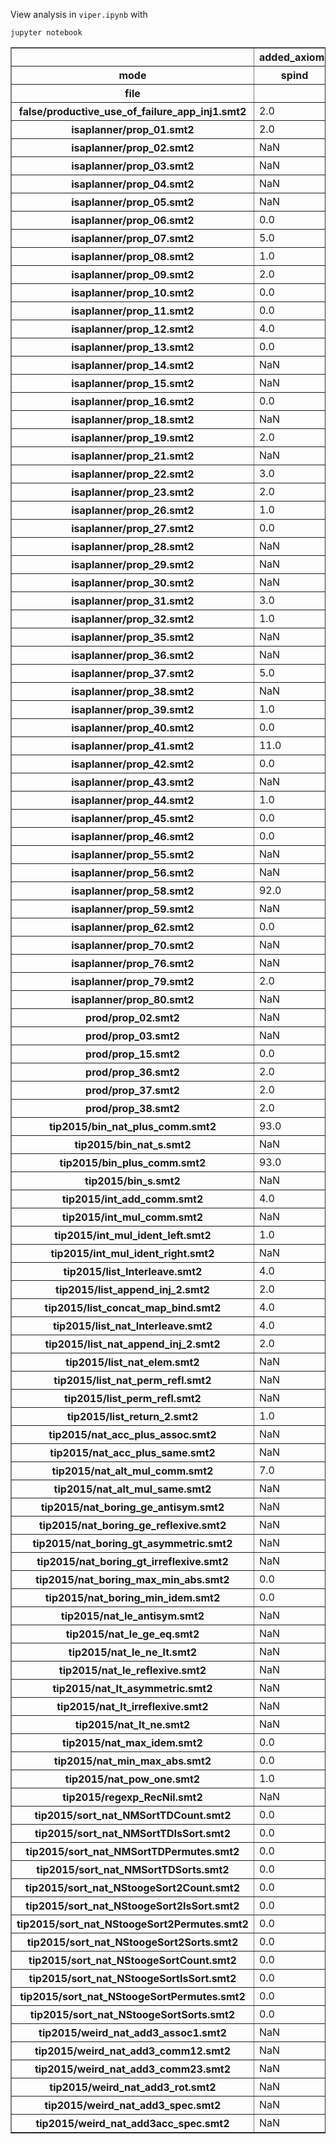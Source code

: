 View analysis in `viper.ipynb` with

```
jupyter notebook
```

<table border="1" class="dataframe">
  <thead>
    <tr>
      <th></th>
      <th>added_axioms</th>
      <th>candidates</th>
      <th colspan="4" halign="left">induction_depth</th>
      <th colspan="4" halign="left">inductions</th>
      <th colspan="4" halign="left">time_viper</th>
    </tr>
    <tr>
      <th>mode</th>
      <th>spind</th>
      <th>spind</th>
      <th>ai</th>
      <th>as</th>
      <th>spind</th>
      <th>tg</th>
      <th>ai</th>
      <th>as</th>
      <th>spind</th>
      <th>tg</th>
      <th>ai</th>
      <th>as</th>
      <th>spind</th>
      <th>tg</th>
    </tr>
    <tr>
      <th>file</th>
      <th></th>
      <th></th>
      <th></th>
      <th></th>
      <th></th>
      <th></th>
      <th></th>
      <th></th>
      <th></th>
      <th></th>
      <th></th>
      <th></th>
      <th></th>
      <th></th>
    </tr>
  </thead>
  <tbody>
    <tr>
      <th>false/productive_use_of_failure_app_inj1.smt2</th>
      <td>2.0</td>
      <td>26.0</td>
      <td>1.0</td>
      <td>1.0</td>
      <td>1.0</td>
      <td>NaN</td>
      <td>1.0</td>
      <td>2.0</td>
      <td>3.0</td>
      <td>NaN</td>
      <td>5020.0</td>
      <td>2719.0</td>
      <td>2492.0</td>
      <td>NaN</td>
    </tr>
    <tr>
      <th>isaplanner/prop_01.smt2</th>
      <td>2.0</td>
      <td>9.0</td>
      <td>NaN</td>
      <td>1.0</td>
      <td>1.0</td>
      <td>NaN</td>
      <td>NaN</td>
      <td>3.0</td>
      <td>3.0</td>
      <td>NaN</td>
      <td>NaN</td>
      <td>2523.0</td>
      <td>2928.0</td>
      <td>NaN</td>
    </tr>
    <tr>
      <th>isaplanner/prop_02.smt2</th>
      <td>NaN</td>
      <td>NaN</td>
      <td>1.0</td>
      <td>1.0</td>
      <td>NaN</td>
      <td>NaN</td>
      <td>1.0</td>
      <td>1.0</td>
      <td>NaN</td>
      <td>NaN</td>
      <td>18041.0</td>
      <td>5198.0</td>
      <td>NaN</td>
      <td>NaN</td>
    </tr>
    <tr>
      <th>isaplanner/prop_03.smt2</th>
      <td>NaN</td>
      <td>NaN</td>
      <td>1.0</td>
      <td>1.0</td>
      <td>NaN</td>
      <td>NaN</td>
      <td>1.0</td>
      <td>1.0</td>
      <td>NaN</td>
      <td>NaN</td>
      <td>7637.0</td>
      <td>7382.0</td>
      <td>NaN</td>
      <td>NaN</td>
    </tr>
    <tr>
      <th>isaplanner/prop_04.smt2</th>
      <td>NaN</td>
      <td>NaN</td>
      <td>1.0</td>
      <td>1.0</td>
      <td>NaN</td>
      <td>1.0</td>
      <td>1.0</td>
      <td>1.0</td>
      <td>NaN</td>
      <td>1.0</td>
      <td>4719.0</td>
      <td>3141.0</td>
      <td>NaN</td>
      <td>10707.0</td>
    </tr>
    <tr>
      <th>isaplanner/prop_05.smt2</th>
      <td>NaN</td>
      <td>NaN</td>
      <td>NaN</td>
      <td>1.0</td>
      <td>NaN</td>
      <td>1.0</td>
      <td>NaN</td>
      <td>1.0</td>
      <td>NaN</td>
      <td>1.0</td>
      <td>NaN</td>
      <td>4336.0</td>
      <td>NaN</td>
      <td>7686.0</td>
    </tr>
    <tr>
      <th>isaplanner/prop_06.smt2</th>
      <td>0.0</td>
      <td>7.0</td>
      <td>1.0</td>
      <td>1.0</td>
      <td>1.0</td>
      <td>NaN</td>
      <td>1.0</td>
      <td>2.0</td>
      <td>1.0</td>
      <td>NaN</td>
      <td>2042.0</td>
      <td>2034.0</td>
      <td>2067.0</td>
      <td>NaN</td>
    </tr>
    <tr>
      <th>isaplanner/prop_07.smt2</th>
      <td>5.0</td>
      <td>35.0</td>
      <td>1.0</td>
      <td>1.0</td>
      <td>1.0</td>
      <td>NaN</td>
      <td>2.0</td>
      <td>4.0</td>
      <td>2.0</td>
      <td>NaN</td>
      <td>2346.0</td>
      <td>2343.0</td>
      <td>2819.0</td>
      <td>NaN</td>
    </tr>
    <tr>
      <th>isaplanner/prop_08.smt2</th>
      <td>1.0</td>
      <td>18.0</td>
      <td>1.0</td>
      <td>1.0</td>
      <td>1.0</td>
      <td>NaN</td>
      <td>1.0</td>
      <td>1.0</td>
      <td>1.0</td>
      <td>NaN</td>
      <td>2989.0</td>
      <td>2746.0</td>
      <td>3707.0</td>
      <td>NaN</td>
    </tr>
    <tr>
      <th>isaplanner/prop_09.smt2</th>
      <td>2.0</td>
      <td>28.0</td>
      <td>NaN</td>
      <td>1.0</td>
      <td>1.0</td>
      <td>NaN</td>
      <td>NaN</td>
      <td>3.0</td>
      <td>2.0</td>
      <td>NaN</td>
      <td>NaN</td>
      <td>5111.0</td>
      <td>2997.0</td>
      <td>NaN</td>
    </tr>
    <tr>
      <th>isaplanner/prop_10.smt2</th>
      <td>0.0</td>
      <td>6.0</td>
      <td>1.0</td>
      <td>1.0</td>
      <td>1.0</td>
      <td>1.0</td>
      <td>1.0</td>
      <td>1.0</td>
      <td>1.0</td>
      <td>1.0</td>
      <td>2407.0</td>
      <td>1592.0</td>
      <td>1927.0</td>
      <td>4568.0</td>
    </tr>
    <tr>
      <th>isaplanner/prop_11.smt2</th>
      <td>0.0</td>
      <td>1.0</td>
      <td>0.0</td>
      <td>0.0</td>
      <td>0.0</td>
      <td>0.0</td>
      <td>0.0</td>
      <td>0.0</td>
      <td>0.0</td>
      <td>0.0</td>
      <td>1553.0</td>
      <td>1542.0</td>
      <td>1633.0</td>
      <td>2462.0</td>
    </tr>
    <tr>
      <th>isaplanner/prop_12.smt2</th>
      <td>4.0</td>
      <td>23.0</td>
      <td>NaN</td>
      <td>1.0</td>
      <td>1.0</td>
      <td>NaN</td>
      <td>NaN</td>
      <td>2.0</td>
      <td>2.0</td>
      <td>NaN</td>
      <td>NaN</td>
      <td>3166.0</td>
      <td>3649.0</td>
      <td>NaN</td>
    </tr>
    <tr>
      <th>isaplanner/prop_13.smt2</th>
      <td>0.0</td>
      <td>1.0</td>
      <td>0.0</td>
      <td>0.0</td>
      <td>0.0</td>
      <td>0.0</td>
      <td>0.0</td>
      <td>0.0</td>
      <td>0.0</td>
      <td>0.0</td>
      <td>1715.0</td>
      <td>1584.0</td>
      <td>1530.0</td>
      <td>3820.0</td>
    </tr>
    <tr>
      <th>isaplanner/prop_14.smt2</th>
      <td>NaN</td>
      <td>NaN</td>
      <td>1.0</td>
      <td>1.0</td>
      <td>NaN</td>
      <td>NaN</td>
      <td>1.0</td>
      <td>1.0</td>
      <td>NaN</td>
      <td>NaN</td>
      <td>3704.0</td>
      <td>2914.0</td>
      <td>NaN</td>
      <td>NaN</td>
    </tr>
    <tr>
      <th>isaplanner/prop_15.smt2</th>
      <td>NaN</td>
      <td>NaN</td>
      <td>1.0</td>
      <td>1.0</td>
      <td>NaN</td>
      <td>NaN</td>
      <td>1.0</td>
      <td>1.0</td>
      <td>NaN</td>
      <td>NaN</td>
      <td>4980.0</td>
      <td>3617.0</td>
      <td>NaN</td>
      <td>NaN</td>
    </tr>
    <tr>
      <th>isaplanner/prop_16.smt2</th>
      <td>0.0</td>
      <td>2.0</td>
      <td>0.0</td>
      <td>0.0</td>
      <td>0.0</td>
      <td>0.0</td>
      <td>0.0</td>
      <td>0.0</td>
      <td>0.0</td>
      <td>0.0</td>
      <td>1890.0</td>
      <td>1669.0</td>
      <td>1163.0</td>
      <td>3216.0</td>
    </tr>
    <tr>
      <th>isaplanner/prop_18.smt2</th>
      <td>NaN</td>
      <td>NaN</td>
      <td>1.0</td>
      <td>1.0</td>
      <td>NaN</td>
      <td>NaN</td>
      <td>1.0</td>
      <td>1.0</td>
      <td>NaN</td>
      <td>NaN</td>
      <td>2134.0</td>
      <td>1982.0</td>
      <td>NaN</td>
      <td>NaN</td>
    </tr>
    <tr>
      <th>isaplanner/prop_19.smt2</th>
      <td>2.0</td>
      <td>15.0</td>
      <td>NaN</td>
      <td>1.0</td>
      <td>1.0</td>
      <td>NaN</td>
      <td>NaN</td>
      <td>3.0</td>
      <td>3.0</td>
      <td>NaN</td>
      <td>NaN</td>
      <td>3304.0</td>
      <td>3509.0</td>
      <td>NaN</td>
    </tr>
    <tr>
      <th>isaplanner/prop_21.smt2</th>
      <td>NaN</td>
      <td>NaN</td>
      <td>1.0</td>
      <td>1.0</td>
      <td>NaN</td>
      <td>NaN</td>
      <td>1.0</td>
      <td>1.0</td>
      <td>NaN</td>
      <td>NaN</td>
      <td>2307.0</td>
      <td>2361.0</td>
      <td>NaN</td>
      <td>NaN</td>
    </tr>
    <tr>
      <th>isaplanner/prop_22.smt2</th>
      <td>3.0</td>
      <td>13.0</td>
      <td>NaN</td>
      <td>1.0</td>
      <td>1.0</td>
      <td>NaN</td>
      <td>NaN</td>
      <td>4.0</td>
      <td>3.0</td>
      <td>NaN</td>
      <td>NaN</td>
      <td>4310.0</td>
      <td>6805.0</td>
      <td>NaN</td>
    </tr>
    <tr>
      <th>isaplanner/prop_23.smt2</th>
      <td>2.0</td>
      <td>11.0</td>
      <td>NaN</td>
      <td>1.0</td>
      <td>1.0</td>
      <td>NaN</td>
      <td>NaN</td>
      <td>2.0</td>
      <td>4.0</td>
      <td>NaN</td>
      <td>NaN</td>
      <td>2835.0</td>
      <td>3283.0</td>
      <td>NaN</td>
    </tr>
    <tr>
      <th>isaplanner/prop_26.smt2</th>
      <td>1.0</td>
      <td>40.0</td>
      <td>1.0</td>
      <td>1.0</td>
      <td>1.0</td>
      <td>NaN</td>
      <td>3.0</td>
      <td>1.0</td>
      <td>2.0</td>
      <td>NaN</td>
      <td>20718.0</td>
      <td>12450.0</td>
      <td>2779.0</td>
      <td>NaN</td>
    </tr>
    <tr>
      <th>isaplanner/prop_27.smt2</th>
      <td>0.0</td>
      <td>20.0</td>
      <td>1.0</td>
      <td>1.0</td>
      <td>1.0</td>
      <td>NaN</td>
      <td>2.0</td>
      <td>2.0</td>
      <td>2.0</td>
      <td>NaN</td>
      <td>4405.0</td>
      <td>3241.0</td>
      <td>2388.0</td>
      <td>NaN</td>
    </tr>
    <tr>
      <th>isaplanner/prop_28.smt2</th>
      <td>NaN</td>
      <td>NaN</td>
      <td>1.0</td>
      <td>1.0</td>
      <td>NaN</td>
      <td>NaN</td>
      <td>2.0</td>
      <td>4.0</td>
      <td>NaN</td>
      <td>NaN</td>
      <td>3609.0</td>
      <td>3105.0</td>
      <td>NaN</td>
      <td>NaN</td>
    </tr>
    <tr>
      <th>isaplanner/prop_29.smt2</th>
      <td>NaN</td>
      <td>NaN</td>
      <td>1.0</td>
      <td>NaN</td>
      <td>NaN</td>
      <td>NaN</td>
      <td>2.0</td>
      <td>NaN</td>
      <td>NaN</td>
      <td>NaN</td>
      <td>13010.0</td>
      <td>NaN</td>
      <td>NaN</td>
      <td>NaN</td>
    </tr>
    <tr>
      <th>isaplanner/prop_30.smt2</th>
      <td>NaN</td>
      <td>NaN</td>
      <td>1.0</td>
      <td>NaN</td>
      <td>NaN</td>
      <td>NaN</td>
      <td>2.0</td>
      <td>NaN</td>
      <td>NaN</td>
      <td>NaN</td>
      <td>12993.0</td>
      <td>NaN</td>
      <td>NaN</td>
      <td>NaN</td>
    </tr>
    <tr>
      <th>isaplanner/prop_31.smt2</th>
      <td>3.0</td>
      <td>12.0</td>
      <td>NaN</td>
      <td>1.0</td>
      <td>1.0</td>
      <td>NaN</td>
      <td>NaN</td>
      <td>4.0</td>
      <td>4.0</td>
      <td>NaN</td>
      <td>NaN</td>
      <td>3868.0</td>
      <td>5429.0</td>
      <td>NaN</td>
    </tr>
    <tr>
      <th>isaplanner/prop_32.smt2</th>
      <td>1.0</td>
      <td>11.0</td>
      <td>NaN</td>
      <td>1.0</td>
      <td>1.0</td>
      <td>NaN</td>
      <td>NaN</td>
      <td>2.0</td>
      <td>4.0</td>
      <td>NaN</td>
      <td>NaN</td>
      <td>2707.0</td>
      <td>3562.0</td>
      <td>NaN</td>
    </tr>
    <tr>
      <th>isaplanner/prop_35.smt2</th>
      <td>NaN</td>
      <td>NaN</td>
      <td>1.0</td>
      <td>1.0</td>
      <td>NaN</td>
      <td>1.0</td>
      <td>1.0</td>
      <td>1.0</td>
      <td>NaN</td>
      <td>1.0</td>
      <td>1783.0</td>
      <td>1956.0</td>
      <td>NaN</td>
      <td>6266.0</td>
    </tr>
    <tr>
      <th>isaplanner/prop_36.smt2</th>
      <td>NaN</td>
      <td>NaN</td>
      <td>1.0</td>
      <td>1.0</td>
      <td>NaN</td>
      <td>1.0</td>
      <td>1.0</td>
      <td>1.0</td>
      <td>NaN</td>
      <td>1.0</td>
      <td>2147.0</td>
      <td>2079.0</td>
      <td>NaN</td>
      <td>5167.0</td>
    </tr>
    <tr>
      <th>isaplanner/prop_37.smt2</th>
      <td>5.0</td>
      <td>29.0</td>
      <td>1.0</td>
      <td>1.0</td>
      <td>1.0</td>
      <td>NaN</td>
      <td>1.0</td>
      <td>1.0</td>
      <td>1.0</td>
      <td>NaN</td>
      <td>2905.0</td>
      <td>3672.0</td>
      <td>3345.0</td>
      <td>NaN</td>
    </tr>
    <tr>
      <th>isaplanner/prop_38.smt2</th>
      <td>NaN</td>
      <td>NaN</td>
      <td>1.0</td>
      <td>NaN</td>
      <td>NaN</td>
      <td>NaN</td>
      <td>2.0</td>
      <td>NaN</td>
      <td>NaN</td>
      <td>NaN</td>
      <td>6357.0</td>
      <td>NaN</td>
      <td>NaN</td>
      <td>NaN</td>
    </tr>
    <tr>
      <th>isaplanner/prop_39.smt2</th>
      <td>1.0</td>
      <td>10.0</td>
      <td>0.0</td>
      <td>0.0</td>
      <td>0.0</td>
      <td>NaN</td>
      <td>0.0</td>
      <td>0.0</td>
      <td>0.0</td>
      <td>NaN</td>
      <td>2495.0</td>
      <td>4030.0</td>
      <td>2578.0</td>
      <td>NaN</td>
    </tr>
    <tr>
      <th>isaplanner/prop_40.smt2</th>
      <td>0.0</td>
      <td>1.0</td>
      <td>0.0</td>
      <td>0.0</td>
      <td>0.0</td>
      <td>0.0</td>
      <td>0.0</td>
      <td>0.0</td>
      <td>0.0</td>
      <td>0.0</td>
      <td>1544.0</td>
      <td>1362.0</td>
      <td>1369.0</td>
      <td>3101.0</td>
    </tr>
    <tr>
      <th>isaplanner/prop_41.smt2</th>
      <td>11.0</td>
      <td>72.0</td>
      <td>NaN</td>
      <td>NaN</td>
      <td>1.0</td>
      <td>NaN</td>
      <td>NaN</td>
      <td>NaN</td>
      <td>3.0</td>
      <td>NaN</td>
      <td>NaN</td>
      <td>NaN</td>
      <td>7135.0</td>
      <td>NaN</td>
    </tr>
    <tr>
      <th>isaplanner/prop_42.smt2</th>
      <td>0.0</td>
      <td>1.0</td>
      <td>0.0</td>
      <td>0.0</td>
      <td>0.0</td>
      <td>0.0</td>
      <td>0.0</td>
      <td>0.0</td>
      <td>0.0</td>
      <td>0.0</td>
      <td>1550.0</td>
      <td>1584.0</td>
      <td>1766.0</td>
      <td>3400.0</td>
    </tr>
    <tr>
      <th>isaplanner/prop_43.smt2</th>
      <td>NaN</td>
      <td>NaN</td>
      <td>1.0</td>
      <td>1.0</td>
      <td>NaN</td>
      <td>NaN</td>
      <td>1.0</td>
      <td>1.0</td>
      <td>NaN</td>
      <td>NaN</td>
      <td>2526.0</td>
      <td>3843.0</td>
      <td>NaN</td>
      <td>NaN</td>
    </tr>
    <tr>
      <th>isaplanner/prop_44.smt2</th>
      <td>1.0</td>
      <td>5.0</td>
      <td>1.0</td>
      <td>1.0</td>
      <td>1.0</td>
      <td>NaN</td>
      <td>1.0</td>
      <td>1.0</td>
      <td>1.0</td>
      <td>NaN</td>
      <td>1999.0</td>
      <td>2143.0</td>
      <td>2800.0</td>
      <td>NaN</td>
    </tr>
    <tr>
      <th>isaplanner/prop_45.smt2</th>
      <td>0.0</td>
      <td>1.0</td>
      <td>0.0</td>
      <td>0.0</td>
      <td>0.0</td>
      <td>NaN</td>
      <td>0.0</td>
      <td>0.0</td>
      <td>0.0</td>
      <td>NaN</td>
      <td>2317.0</td>
      <td>2039.0</td>
      <td>1526.0</td>
      <td>NaN</td>
    </tr>
    <tr>
      <th>isaplanner/prop_46.smt2</th>
      <td>0.0</td>
      <td>1.0</td>
      <td>0.0</td>
      <td>0.0</td>
      <td>0.0</td>
      <td>0.0</td>
      <td>0.0</td>
      <td>0.0</td>
      <td>0.0</td>
      <td>0.0</td>
      <td>1564.0</td>
      <td>1469.0</td>
      <td>1824.0</td>
      <td>4074.0</td>
    </tr>
    <tr>
      <th>isaplanner/prop_55.smt2</th>
      <td>NaN</td>
      <td>NaN</td>
      <td>NaN</td>
      <td>1.0</td>
      <td>NaN</td>
      <td>NaN</td>
      <td>NaN</td>
      <td>3.0</td>
      <td>NaN</td>
      <td>NaN</td>
      <td>NaN</td>
      <td>3639.0</td>
      <td>NaN</td>
      <td>NaN</td>
    </tr>
    <tr>
      <th>isaplanner/prop_56.smt2</th>
      <td>NaN</td>
      <td>NaN</td>
      <td>NaN</td>
      <td>1.0</td>
      <td>NaN</td>
      <td>NaN</td>
      <td>NaN</td>
      <td>4.0</td>
      <td>NaN</td>
      <td>NaN</td>
      <td>NaN</td>
      <td>5703.0</td>
      <td>NaN</td>
      <td>NaN</td>
    </tr>
    <tr>
      <th>isaplanner/prop_58.smt2</th>
      <td>92.0</td>
      <td>833.0</td>
      <td>NaN</td>
      <td>NaN</td>
      <td>1.0</td>
      <td>NaN</td>
      <td>NaN</td>
      <td>NaN</td>
      <td>5.0</td>
      <td>NaN</td>
      <td>NaN</td>
      <td>NaN</td>
      <td>34370.0</td>
      <td>NaN</td>
    </tr>
    <tr>
      <th>isaplanner/prop_59.smt2</th>
      <td>NaN</td>
      <td>NaN</td>
      <td>NaN</td>
      <td>NaN</td>
      <td>NaN</td>
      <td>1.0</td>
      <td>NaN</td>
      <td>NaN</td>
      <td>NaN</td>
      <td>1.0</td>
      <td>NaN</td>
      <td>NaN</td>
      <td>NaN</td>
      <td>4725.0</td>
    </tr>
    <tr>
      <th>isaplanner/prop_62.smt2</th>
      <td>0.0</td>
      <td>1.0</td>
      <td>0.0</td>
      <td>0.0</td>
      <td>0.0</td>
      <td>0.0</td>
      <td>0.0</td>
      <td>0.0</td>
      <td>0.0</td>
      <td>0.0</td>
      <td>1617.0</td>
      <td>1968.0</td>
      <td>1077.0</td>
      <td>3198.0</td>
    </tr>
    <tr>
      <th>isaplanner/prop_70.smt2</th>
      <td>NaN</td>
      <td>NaN</td>
      <td>NaN</td>
      <td>1.0</td>
      <td>NaN</td>
      <td>NaN</td>
      <td>NaN</td>
      <td>2.0</td>
      <td>NaN</td>
      <td>NaN</td>
      <td>NaN</td>
      <td>2561.0</td>
      <td>NaN</td>
      <td>NaN</td>
    </tr>
    <tr>
      <th>isaplanner/prop_76.smt2</th>
      <td>NaN</td>
      <td>NaN</td>
      <td>NaN</td>
      <td>1.0</td>
      <td>NaN</td>
      <td>NaN</td>
      <td>NaN</td>
      <td>1.0</td>
      <td>NaN</td>
      <td>NaN</td>
      <td>NaN</td>
      <td>18982.0</td>
      <td>NaN</td>
      <td>NaN</td>
    </tr>
    <tr>
      <th>isaplanner/prop_79.smt2</th>
      <td>2.0</td>
      <td>38.0</td>
      <td>NaN</td>
      <td>1.0</td>
      <td>1.0</td>
      <td>NaN</td>
      <td>NaN</td>
      <td>3.0</td>
      <td>2.0</td>
      <td>NaN</td>
      <td>NaN</td>
      <td>4308.0</td>
      <td>4504.0</td>
      <td>NaN</td>
    </tr>
    <tr>
      <th>isaplanner/prop_80.smt2</th>
      <td>NaN</td>
      <td>NaN</td>
      <td>NaN</td>
      <td>1.0</td>
      <td>NaN</td>
      <td>NaN</td>
      <td>NaN</td>
      <td>3.0</td>
      <td>NaN</td>
      <td>NaN</td>
      <td>NaN</td>
      <td>3494.0</td>
      <td>NaN</td>
      <td>NaN</td>
    </tr>
    <tr>
      <th>prod/prop_02.smt2</th>
      <td>NaN</td>
      <td>NaN</td>
      <td>NaN</td>
      <td>1.0</td>
      <td>NaN</td>
      <td>NaN</td>
      <td>NaN</td>
      <td>4.0</td>
      <td>NaN</td>
      <td>NaN</td>
      <td>NaN</td>
      <td>4486.0</td>
      <td>NaN</td>
      <td>NaN</td>
    </tr>
    <tr>
      <th>prod/prop_03.smt2</th>
      <td>NaN</td>
      <td>NaN</td>
      <td>NaN</td>
      <td>1.0</td>
      <td>NaN</td>
      <td>NaN</td>
      <td>NaN</td>
      <td>2.0</td>
      <td>NaN</td>
      <td>NaN</td>
      <td>NaN</td>
      <td>3911.0</td>
      <td>NaN</td>
      <td>NaN</td>
    </tr>
    <tr>
      <th>prod/prop_15.smt2</th>
      <td>0.0</td>
      <td>8.0</td>
      <td>NaN</td>
      <td>NaN</td>
      <td>1.0</td>
      <td>1.0</td>
      <td>NaN</td>
      <td>NaN</td>
      <td>1.0</td>
      <td>1.0</td>
      <td>NaN</td>
      <td>NaN</td>
      <td>2172.0</td>
      <td>8130.0</td>
    </tr>
    <tr>
      <th>prod/prop_36.smt2</th>
      <td>2.0</td>
      <td>89.0</td>
      <td>NaN</td>
      <td>NaN</td>
      <td>1.0</td>
      <td>NaN</td>
      <td>NaN</td>
      <td>NaN</td>
      <td>2.0</td>
      <td>NaN</td>
      <td>NaN</td>
      <td>NaN</td>
      <td>4057.0</td>
      <td>NaN</td>
    </tr>
    <tr>
      <th>prod/prop_37.smt2</th>
      <td>2.0</td>
      <td>51.0</td>
      <td>NaN</td>
      <td>1.0</td>
      <td>1.0</td>
      <td>NaN</td>
      <td>NaN</td>
      <td>2.0</td>
      <td>2.0</td>
      <td>NaN</td>
      <td>NaN</td>
      <td>7383.0</td>
      <td>2905.0</td>
      <td>NaN</td>
    </tr>
    <tr>
      <th>prod/prop_38.smt2</th>
      <td>2.0</td>
      <td>92.0</td>
      <td>NaN</td>
      <td>1.0</td>
      <td>1.0</td>
      <td>NaN</td>
      <td>NaN</td>
      <td>1.0</td>
      <td>1.0</td>
      <td>NaN</td>
      <td>NaN</td>
      <td>11462.0</td>
      <td>3706.0</td>
      <td>NaN</td>
    </tr>
    <tr>
      <th>tip2015/bin_nat_plus_comm.smt2</th>
      <td>93.0</td>
      <td>632.0</td>
      <td>NaN</td>
      <td>NaN</td>
      <td>NaN</td>
      <td>NaN</td>
      <td>NaN</td>
      <td>NaN</td>
      <td>NaN</td>
      <td>NaN</td>
      <td>NaN</td>
      <td>6222.0</td>
      <td>24732.0</td>
      <td>NaN</td>
    </tr>
    <tr>
      <th>tip2015/bin_nat_s.smt2</th>
      <td>NaN</td>
      <td>NaN</td>
      <td>NaN</td>
      <td>NaN</td>
      <td>NaN</td>
      <td>NaN</td>
      <td>NaN</td>
      <td>NaN</td>
      <td>NaN</td>
      <td>NaN</td>
      <td>5596.0</td>
      <td>5063.0</td>
      <td>NaN</td>
      <td>NaN</td>
    </tr>
    <tr>
      <th>tip2015/bin_plus_comm.smt2</th>
      <td>93.0</td>
      <td>632.0</td>
      <td>NaN</td>
      <td>NaN</td>
      <td>NaN</td>
      <td>NaN</td>
      <td>NaN</td>
      <td>NaN</td>
      <td>NaN</td>
      <td>NaN</td>
      <td>NaN</td>
      <td>6093.0</td>
      <td>25705.0</td>
      <td>NaN</td>
    </tr>
    <tr>
      <th>tip2015/bin_s.smt2</th>
      <td>NaN</td>
      <td>NaN</td>
      <td>NaN</td>
      <td>NaN</td>
      <td>NaN</td>
      <td>NaN</td>
      <td>NaN</td>
      <td>NaN</td>
      <td>NaN</td>
      <td>NaN</td>
      <td>4720.0</td>
      <td>4646.0</td>
      <td>NaN</td>
      <td>NaN</td>
    </tr>
    <tr>
      <th>tip2015/int_add_comm.smt2</th>
      <td>4.0</td>
      <td>5.0</td>
      <td>1.0</td>
      <td>1.0</td>
      <td>1.0</td>
      <td>NaN</td>
      <td>1.0</td>
      <td>2.0</td>
      <td>2.0</td>
      <td>NaN</td>
      <td>5992.0</td>
      <td>6467.0</td>
      <td>7099.0</td>
      <td>NaN</td>
    </tr>
    <tr>
      <th>tip2015/int_mul_comm.smt2</th>
      <td>NaN</td>
      <td>NaN</td>
      <td>1.0</td>
      <td>NaN</td>
      <td>NaN</td>
      <td>NaN</td>
      <td>2.0</td>
      <td>NaN</td>
      <td>NaN</td>
      <td>NaN</td>
      <td>16975.0</td>
      <td>NaN</td>
      <td>NaN</td>
      <td>NaN</td>
    </tr>
    <tr>
      <th>tip2015/int_mul_ident_left.smt2</th>
      <td>1.0</td>
      <td>30.0</td>
      <td>1.0</td>
      <td>1.0</td>
      <td>1.0</td>
      <td>NaN</td>
      <td>1.0</td>
      <td>1.0</td>
      <td>1.0</td>
      <td>NaN</td>
      <td>3434.0</td>
      <td>3245.0</td>
      <td>3593.0</td>
      <td>NaN</td>
    </tr>
    <tr>
      <th>tip2015/int_mul_ident_right.smt2</th>
      <td>NaN</td>
      <td>NaN</td>
      <td>1.0</td>
      <td>1.0</td>
      <td>NaN</td>
      <td>NaN</td>
      <td>1.0</td>
      <td>1.0</td>
      <td>NaN</td>
      <td>NaN</td>
      <td>5156.0</td>
      <td>5112.0</td>
      <td>NaN</td>
      <td>NaN</td>
    </tr>
    <tr>
      <th>tip2015/list_Interleave.smt2</th>
      <td>4.0</td>
      <td>13.0</td>
      <td>1.0</td>
      <td>1.0</td>
      <td>1.0</td>
      <td>NaN</td>
      <td>1.0</td>
      <td>1.0</td>
      <td>1.0</td>
      <td>NaN</td>
      <td>3489.0</td>
      <td>3400.0</td>
      <td>3176.0</td>
      <td>NaN</td>
    </tr>
    <tr>
      <th>tip2015/list_append_inj_2.smt2</th>
      <td>2.0</td>
      <td>29.0</td>
      <td>1.0</td>
      <td>1.0</td>
      <td>1.0</td>
      <td>NaN</td>
      <td>1.0</td>
      <td>1.0</td>
      <td>3.0</td>
      <td>NaN</td>
      <td>4403.0</td>
      <td>3069.0</td>
      <td>2609.0</td>
      <td>NaN</td>
    </tr>
    <tr>
      <th>tip2015/list_concat_map_bind.smt2</th>
      <td>4.0</td>
      <td>14.0</td>
      <td>1.0</td>
      <td>1.0</td>
      <td>1.0</td>
      <td>NaN</td>
      <td>2.0</td>
      <td>2.0</td>
      <td>1.0</td>
      <td>NaN</td>
      <td>3508.0</td>
      <td>3776.0</td>
      <td>4846.0</td>
      <td>NaN</td>
    </tr>
    <tr>
      <th>tip2015/list_nat_Interleave.smt2</th>
      <td>4.0</td>
      <td>13.0</td>
      <td>1.0</td>
      <td>1.0</td>
      <td>1.0</td>
      <td>NaN</td>
      <td>1.0</td>
      <td>1.0</td>
      <td>1.0</td>
      <td>NaN</td>
      <td>3581.0</td>
      <td>3337.0</td>
      <td>3954.0</td>
      <td>NaN</td>
    </tr>
    <tr>
      <th>tip2015/list_nat_append_inj_2.smt2</th>
      <td>2.0</td>
      <td>29.0</td>
      <td>1.0</td>
      <td>1.0</td>
      <td>1.0</td>
      <td>NaN</td>
      <td>1.0</td>
      <td>1.0</td>
      <td>3.0</td>
      <td>NaN</td>
      <td>4842.0</td>
      <td>2878.0</td>
      <td>3252.0</td>
      <td>NaN</td>
    </tr>
    <tr>
      <th>tip2015/list_nat_elem.smt2</th>
      <td>NaN</td>
      <td>NaN</td>
      <td>1.0</td>
      <td>1.0</td>
      <td>NaN</td>
      <td>NaN</td>
      <td>2.0</td>
      <td>2.0</td>
      <td>NaN</td>
      <td>NaN</td>
      <td>2684.0</td>
      <td>2568.0</td>
      <td>NaN</td>
      <td>NaN</td>
    </tr>
    <tr>
      <th>tip2015/list_nat_perm_refl.smt2</th>
      <td>NaN</td>
      <td>NaN</td>
      <td>1.0</td>
      <td>1.0</td>
      <td>NaN</td>
      <td>NaN</td>
      <td>1.0</td>
      <td>1.0</td>
      <td>NaN</td>
      <td>NaN</td>
      <td>2358.0</td>
      <td>2764.0</td>
      <td>NaN</td>
      <td>NaN</td>
    </tr>
    <tr>
      <th>tip2015/list_perm_refl.smt2</th>
      <td>NaN</td>
      <td>NaN</td>
      <td>1.0</td>
      <td>1.0</td>
      <td>NaN</td>
      <td>NaN</td>
      <td>1.0</td>
      <td>1.0</td>
      <td>NaN</td>
      <td>NaN</td>
      <td>2948.0</td>
      <td>2324.0</td>
      <td>NaN</td>
      <td>NaN</td>
    </tr>
    <tr>
      <th>tip2015/list_return_2.smt2</th>
      <td>1.0</td>
      <td>13.0</td>
      <td>1.0</td>
      <td>1.0</td>
      <td>1.0</td>
      <td>NaN</td>
      <td>1.0</td>
      <td>1.0</td>
      <td>1.0</td>
      <td>NaN</td>
      <td>2328.0</td>
      <td>2056.0</td>
      <td>2727.0</td>
      <td>NaN</td>
    </tr>
    <tr>
      <th>tip2015/nat_acc_plus_assoc.smt2</th>
      <td>NaN</td>
      <td>NaN</td>
      <td>NaN</td>
      <td>1.0</td>
      <td>NaN</td>
      <td>NaN</td>
      <td>NaN</td>
      <td>2.0</td>
      <td>NaN</td>
      <td>NaN</td>
      <td>NaN</td>
      <td>5210.0</td>
      <td>NaN</td>
      <td>NaN</td>
    </tr>
    <tr>
      <th>tip2015/nat_acc_plus_same.smt2</th>
      <td>NaN</td>
      <td>NaN</td>
      <td>NaN</td>
      <td>1.0</td>
      <td>NaN</td>
      <td>NaN</td>
      <td>NaN</td>
      <td>1.0</td>
      <td>NaN</td>
      <td>NaN</td>
      <td>NaN</td>
      <td>3512.0</td>
      <td>NaN</td>
      <td>NaN</td>
    </tr>
    <tr>
      <th>tip2015/nat_alt_mul_comm.smt2</th>
      <td>7.0</td>
      <td>61.0</td>
      <td>NaN</td>
      <td>1.0</td>
      <td>1.0</td>
      <td>NaN</td>
      <td>NaN</td>
      <td>2.0</td>
      <td>2.0</td>
      <td>NaN</td>
      <td>NaN</td>
      <td>3930.0</td>
      <td>5652.0</td>
      <td>NaN</td>
    </tr>
    <tr>
      <th>tip2015/nat_alt_mul_same.smt2</th>
      <td>NaN</td>
      <td>NaN</td>
      <td>NaN</td>
      <td>1.0</td>
      <td>NaN</td>
      <td>NaN</td>
      <td>NaN</td>
      <td>3.0</td>
      <td>NaN</td>
      <td>NaN</td>
      <td>NaN</td>
      <td>37462.0</td>
      <td>NaN</td>
      <td>NaN</td>
    </tr>
    <tr>
      <th>tip2015/nat_boring_ge_antisym.smt2</th>
      <td>NaN</td>
      <td>NaN</td>
      <td>NaN</td>
      <td>1.0</td>
      <td>NaN</td>
      <td>NaN</td>
      <td>NaN</td>
      <td>2.0</td>
      <td>NaN</td>
      <td>NaN</td>
      <td>NaN</td>
      <td>4259.0</td>
      <td>NaN</td>
      <td>NaN</td>
    </tr>
    <tr>
      <th>tip2015/nat_boring_ge_reflexive.smt2</th>
      <td>NaN</td>
      <td>NaN</td>
      <td>1.0</td>
      <td>1.0</td>
      <td>NaN</td>
      <td>1.0</td>
      <td>1.0</td>
      <td>1.0</td>
      <td>NaN</td>
      <td>1.0</td>
      <td>2143.0</td>
      <td>1782.0</td>
      <td>NaN</td>
      <td>17227.0</td>
    </tr>
    <tr>
      <th>tip2015/nat_boring_gt_asymmetric.smt2</th>
      <td>NaN</td>
      <td>NaN</td>
      <td>NaN</td>
      <td>1.0</td>
      <td>NaN</td>
      <td>NaN</td>
      <td>NaN</td>
      <td>2.0</td>
      <td>NaN</td>
      <td>NaN</td>
      <td>NaN</td>
      <td>2770.0</td>
      <td>NaN</td>
      <td>NaN</td>
    </tr>
    <tr>
      <th>tip2015/nat_boring_gt_irreflexive.smt2</th>
      <td>NaN</td>
      <td>NaN</td>
      <td>1.0</td>
      <td>1.0</td>
      <td>NaN</td>
      <td>1.0</td>
      <td>1.0</td>
      <td>1.0</td>
      <td>NaN</td>
      <td>1.0</td>
      <td>1946.0</td>
      <td>2096.0</td>
      <td>NaN</td>
      <td>11967.0</td>
    </tr>
    <tr>
      <th>tip2015/nat_boring_max_min_abs.smt2</th>
      <td>0.0</td>
      <td>12.0</td>
      <td>NaN</td>
      <td>NaN</td>
      <td>0.0</td>
      <td>0.0</td>
      <td>NaN</td>
      <td>NaN</td>
      <td>0.0</td>
      <td>0.0</td>
      <td>NaN</td>
      <td>NaN</td>
      <td>2176.0</td>
      <td>6273.0</td>
    </tr>
    <tr>
      <th>tip2015/nat_boring_min_idem.smt2</th>
      <td>0.0</td>
      <td>2.0</td>
      <td>NaN</td>
      <td>NaN</td>
      <td>0.0</td>
      <td>0.0</td>
      <td>NaN</td>
      <td>NaN</td>
      <td>0.0</td>
      <td>0.0</td>
      <td>NaN</td>
      <td>NaN</td>
      <td>1677.0</td>
      <td>2371.0</td>
    </tr>
    <tr>
      <th>tip2015/nat_le_antisym.smt2</th>
      <td>NaN</td>
      <td>NaN</td>
      <td>NaN</td>
      <td>1.0</td>
      <td>NaN</td>
      <td>NaN</td>
      <td>NaN</td>
      <td>2.0</td>
      <td>NaN</td>
      <td>NaN</td>
      <td>NaN</td>
      <td>4768.0</td>
      <td>NaN</td>
      <td>NaN</td>
    </tr>
    <tr>
      <th>tip2015/nat_le_ge_eq.smt2</th>
      <td>NaN</td>
      <td>NaN</td>
      <td>NaN</td>
      <td>1.0</td>
      <td>NaN</td>
      <td>NaN</td>
      <td>NaN</td>
      <td>5.0</td>
      <td>NaN</td>
      <td>NaN</td>
      <td>NaN</td>
      <td>3784.0</td>
      <td>NaN</td>
      <td>NaN</td>
    </tr>
    <tr>
      <th>tip2015/nat_le_ne_lt.smt2</th>
      <td>NaN</td>
      <td>NaN</td>
      <td>NaN</td>
      <td>1.0</td>
      <td>NaN</td>
      <td>NaN</td>
      <td>NaN</td>
      <td>5.0</td>
      <td>NaN</td>
      <td>NaN</td>
      <td>NaN</td>
      <td>3910.0</td>
      <td>NaN</td>
      <td>NaN</td>
    </tr>
    <tr>
      <th>tip2015/nat_le_reflexive.smt2</th>
      <td>NaN</td>
      <td>NaN</td>
      <td>1.0</td>
      <td>1.0</td>
      <td>NaN</td>
      <td>1.0</td>
      <td>1.0</td>
      <td>1.0</td>
      <td>NaN</td>
      <td>1.0</td>
      <td>1978.0</td>
      <td>1895.0</td>
      <td>NaN</td>
      <td>7243.0</td>
    </tr>
    <tr>
      <th>tip2015/nat_lt_asymmetric.smt2</th>
      <td>NaN</td>
      <td>NaN</td>
      <td>NaN</td>
      <td>1.0</td>
      <td>NaN</td>
      <td>NaN</td>
      <td>NaN</td>
      <td>2.0</td>
      <td>NaN</td>
      <td>NaN</td>
      <td>NaN</td>
      <td>3699.0</td>
      <td>NaN</td>
      <td>NaN</td>
    </tr>
    <tr>
      <th>tip2015/nat_lt_irreflexive.smt2</th>
      <td>NaN</td>
      <td>NaN</td>
      <td>1.0</td>
      <td>1.0</td>
      <td>NaN</td>
      <td>1.0</td>
      <td>1.0</td>
      <td>1.0</td>
      <td>NaN</td>
      <td>1.0</td>
      <td>1626.0</td>
      <td>1642.0</td>
      <td>NaN</td>
      <td>12174.0</td>
    </tr>
    <tr>
      <th>tip2015/nat_lt_ne.smt2</th>
      <td>NaN</td>
      <td>NaN</td>
      <td>NaN</td>
      <td>1.0</td>
      <td>NaN</td>
      <td>NaN</td>
      <td>NaN</td>
      <td>1.0</td>
      <td>NaN</td>
      <td>NaN</td>
      <td>NaN</td>
      <td>2260.0</td>
      <td>NaN</td>
      <td>NaN</td>
    </tr>
    <tr>
      <th>tip2015/nat_max_idem.smt2</th>
      <td>0.0</td>
      <td>2.0</td>
      <td>NaN</td>
      <td>NaN</td>
      <td>0.0</td>
      <td>0.0</td>
      <td>NaN</td>
      <td>NaN</td>
      <td>0.0</td>
      <td>0.0</td>
      <td>NaN</td>
      <td>NaN</td>
      <td>1092.0</td>
      <td>3005.0</td>
    </tr>
    <tr>
      <th>tip2015/nat_min_max_abs.smt2</th>
      <td>0.0</td>
      <td>10.0</td>
      <td>NaN</td>
      <td>NaN</td>
      <td>0.0</td>
      <td>0.0</td>
      <td>NaN</td>
      <td>NaN</td>
      <td>0.0</td>
      <td>0.0</td>
      <td>NaN</td>
      <td>NaN</td>
      <td>1884.0</td>
      <td>5189.0</td>
    </tr>
    <tr>
      <th>tip2015/nat_pow_one.smt2</th>
      <td>1.0</td>
      <td>10.0</td>
      <td>1.0</td>
      <td>1.0</td>
      <td>1.0</td>
      <td>1.0</td>
      <td>1.0</td>
      <td>1.0</td>
      <td>1.0</td>
      <td>1.0</td>
      <td>2742.0</td>
      <td>2404.0</td>
      <td>2737.0</td>
      <td>8384.0</td>
    </tr>
    <tr>
      <th>tip2015/regexp_RecNil.smt2</th>
      <td>NaN</td>
      <td>NaN</td>
      <td>NaN</td>
      <td>NaN</td>
      <td>NaN</td>
      <td>1.0</td>
      <td>NaN</td>
      <td>NaN</td>
      <td>NaN</td>
      <td>1.0</td>
      <td>4554.0</td>
      <td>4855.0</td>
      <td>NaN</td>
      <td>12102.0</td>
    </tr>
    <tr>
      <th>tip2015/sort_nat_NMSortTDCount.smt2</th>
      <td>0.0</td>
      <td>1.0</td>
      <td>0.0</td>
      <td>0.0</td>
      <td>0.0</td>
      <td>NaN</td>
      <td>0.0</td>
      <td>0.0</td>
      <td>0.0</td>
      <td>NaN</td>
      <td>4187.0</td>
      <td>4012.0</td>
      <td>4405.0</td>
      <td>NaN</td>
    </tr>
    <tr>
      <th>tip2015/sort_nat_NMSortTDIsSort.smt2</th>
      <td>0.0</td>
      <td>1.0</td>
      <td>0.0</td>
      <td>0.0</td>
      <td>0.0</td>
      <td>NaN</td>
      <td>0.0</td>
      <td>0.0</td>
      <td>0.0</td>
      <td>NaN</td>
      <td>4010.0</td>
      <td>3995.0</td>
      <td>3764.0</td>
      <td>NaN</td>
    </tr>
    <tr>
      <th>tip2015/sort_nat_NMSortTDPermutes.smt2</th>
      <td>0.0</td>
      <td>1.0</td>
      <td>0.0</td>
      <td>0.0</td>
      <td>0.0</td>
      <td>NaN</td>
      <td>0.0</td>
      <td>0.0</td>
      <td>0.0</td>
      <td>NaN</td>
      <td>4580.0</td>
      <td>4568.0</td>
      <td>4481.0</td>
      <td>NaN</td>
    </tr>
    <tr>
      <th>tip2015/sort_nat_NMSortTDSorts.smt2</th>
      <td>0.0</td>
      <td>1.0</td>
      <td>0.0</td>
      <td>0.0</td>
      <td>0.0</td>
      <td>NaN</td>
      <td>0.0</td>
      <td>0.0</td>
      <td>0.0</td>
      <td>NaN</td>
      <td>3995.0</td>
      <td>4801.0</td>
      <td>4455.0</td>
      <td>NaN</td>
    </tr>
    <tr>
      <th>tip2015/sort_nat_NStoogeSort2Count.smt2</th>
      <td>0.0</td>
      <td>1.0</td>
      <td>0.0</td>
      <td>0.0</td>
      <td>0.0</td>
      <td>NaN</td>
      <td>0.0</td>
      <td>0.0</td>
      <td>0.0</td>
      <td>NaN</td>
      <td>5795.0</td>
      <td>6163.0</td>
      <td>5195.0</td>
      <td>NaN</td>
    </tr>
    <tr>
      <th>tip2015/sort_nat_NStoogeSort2IsSort.smt2</th>
      <td>0.0</td>
      <td>1.0</td>
      <td>0.0</td>
      <td>0.0</td>
      <td>0.0</td>
      <td>NaN</td>
      <td>0.0</td>
      <td>0.0</td>
      <td>0.0</td>
      <td>NaN</td>
      <td>4482.0</td>
      <td>5274.0</td>
      <td>4600.0</td>
      <td>NaN</td>
    </tr>
    <tr>
      <th>tip2015/sort_nat_NStoogeSort2Permutes.smt2</th>
      <td>0.0</td>
      <td>1.0</td>
      <td>0.0</td>
      <td>0.0</td>
      <td>0.0</td>
      <td>NaN</td>
      <td>0.0</td>
      <td>0.0</td>
      <td>0.0</td>
      <td>NaN</td>
      <td>5349.0</td>
      <td>5968.0</td>
      <td>4779.0</td>
      <td>NaN</td>
    </tr>
    <tr>
      <th>tip2015/sort_nat_NStoogeSort2Sorts.smt2</th>
      <td>0.0</td>
      <td>1.0</td>
      <td>0.0</td>
      <td>0.0</td>
      <td>0.0</td>
      <td>NaN</td>
      <td>0.0</td>
      <td>0.0</td>
      <td>0.0</td>
      <td>NaN</td>
      <td>5085.0</td>
      <td>3999.0</td>
      <td>5885.0</td>
      <td>NaN</td>
    </tr>
    <tr>
      <th>tip2015/sort_nat_NStoogeSortCount.smt2</th>
      <td>0.0</td>
      <td>1.0</td>
      <td>0.0</td>
      <td>0.0</td>
      <td>0.0</td>
      <td>NaN</td>
      <td>0.0</td>
      <td>0.0</td>
      <td>0.0</td>
      <td>NaN</td>
      <td>5076.0</td>
      <td>4784.0</td>
      <td>4850.0</td>
      <td>NaN</td>
    </tr>
    <tr>
      <th>tip2015/sort_nat_NStoogeSortIsSort.smt2</th>
      <td>0.0</td>
      <td>1.0</td>
      <td>0.0</td>
      <td>0.0</td>
      <td>0.0</td>
      <td>NaN</td>
      <td>0.0</td>
      <td>0.0</td>
      <td>0.0</td>
      <td>NaN</td>
      <td>5753.0</td>
      <td>4428.0</td>
      <td>4317.0</td>
      <td>NaN</td>
    </tr>
    <tr>
      <th>tip2015/sort_nat_NStoogeSortPermutes.smt2</th>
      <td>0.0</td>
      <td>1.0</td>
      <td>0.0</td>
      <td>0.0</td>
      <td>0.0</td>
      <td>NaN</td>
      <td>0.0</td>
      <td>0.0</td>
      <td>0.0</td>
      <td>NaN</td>
      <td>4957.0</td>
      <td>4796.0</td>
      <td>5405.0</td>
      <td>NaN</td>
    </tr>
    <tr>
      <th>tip2015/sort_nat_NStoogeSortSorts.smt2</th>
      <td>0.0</td>
      <td>1.0</td>
      <td>0.0</td>
      <td>0.0</td>
      <td>0.0</td>
      <td>NaN</td>
      <td>0.0</td>
      <td>0.0</td>
      <td>0.0</td>
      <td>NaN</td>
      <td>4931.0</td>
      <td>4833.0</td>
      <td>4653.0</td>
      <td>NaN</td>
    </tr>
    <tr>
      <th>tip2015/weird_nat_add3_assoc1.smt2</th>
      <td>NaN</td>
      <td>NaN</td>
      <td>1.0</td>
      <td>1.0</td>
      <td>NaN</td>
      <td>NaN</td>
      <td>2.0</td>
      <td>2.0</td>
      <td>NaN</td>
      <td>NaN</td>
      <td>6544.0</td>
      <td>5490.0</td>
      <td>NaN</td>
      <td>NaN</td>
    </tr>
    <tr>
      <th>tip2015/weird_nat_add3_comm12.smt2</th>
      <td>NaN</td>
      <td>NaN</td>
      <td>NaN</td>
      <td>1.0</td>
      <td>NaN</td>
      <td>NaN</td>
      <td>NaN</td>
      <td>4.0</td>
      <td>NaN</td>
      <td>NaN</td>
      <td>NaN</td>
      <td>6535.0</td>
      <td>NaN</td>
      <td>NaN</td>
    </tr>
    <tr>
      <th>tip2015/weird_nat_add3_comm23.smt2</th>
      <td>NaN</td>
      <td>NaN</td>
      <td>NaN</td>
      <td>1.0</td>
      <td>NaN</td>
      <td>NaN</td>
      <td>NaN</td>
      <td>3.0</td>
      <td>NaN</td>
      <td>NaN</td>
      <td>NaN</td>
      <td>7240.0</td>
      <td>NaN</td>
      <td>NaN</td>
    </tr>
    <tr>
      <th>tip2015/weird_nat_add3_rot.smt2</th>
      <td>NaN</td>
      <td>NaN</td>
      <td>NaN</td>
      <td>1.0</td>
      <td>NaN</td>
      <td>NaN</td>
      <td>NaN</td>
      <td>4.0</td>
      <td>NaN</td>
      <td>NaN</td>
      <td>NaN</td>
      <td>7313.0</td>
      <td>NaN</td>
      <td>NaN</td>
    </tr>
    <tr>
      <th>tip2015/weird_nat_add3_spec.smt2</th>
      <td>NaN</td>
      <td>NaN</td>
      <td>1.0</td>
      <td>1.0</td>
      <td>NaN</td>
      <td>NaN</td>
      <td>2.0</td>
      <td>2.0</td>
      <td>NaN</td>
      <td>NaN</td>
      <td>11809.0</td>
      <td>4501.0</td>
      <td>NaN</td>
      <td>NaN</td>
    </tr>
    <tr>
      <th>tip2015/weird_nat_add3acc_spec.smt2</th>
      <td>NaN</td>
      <td>NaN</td>
      <td>NaN</td>
      <td>1.0</td>
      <td>NaN</td>
      <td>NaN</td>
      <td>NaN</td>
      <td>4.0</td>
      <td>NaN</td>
      <td>NaN</td>
      <td>NaN</td>
      <td>4409.0</td>
      <td>NaN</td>
      <td>NaN</td>
    </tr>
  </tbody>
</table>
